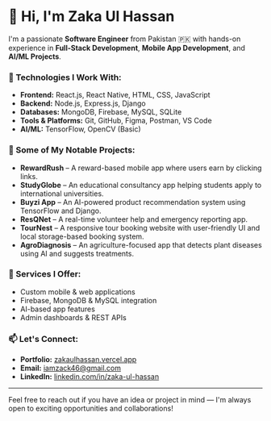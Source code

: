 # 👋 Hi, I'm Zaka Ul Hassan

I'm a passionate **Software Engineer** from Pakistan 🇵🇰 with hands-on experience in **Full-Stack Development**, **Mobile App Development**, and **AI/ML Projects**.

### 🚀 Technologies I Work With:
- **Frontend:** React.js, React Native, HTML, CSS, JavaScript
- **Backend:** Node.js, Express.js, Django
- **Databases:** MongoDB, Firebase, MySQL, SQLite
- **Tools & Platforms:** Git, GitHub, Figma, Postman, VS Code
- **AI/ML:** TensorFlow, OpenCV (Basic)

### 📱 Some of My Notable Projects:
- **RewardRush** – A reward-based mobile app where users earn by clicking links.
- **StudyGlobe** – An educational consultancy app helping students apply to international universities.
- **Buyzi App** – An AI-powered product recommendation system using TensorFlow and Django.
- **ResQNet** – A real-time volunteer help and emergency reporting app.
- **TourNest** – A responsive tour booking website with user-friendly UI and local storage-based booking system.
- **AgroDiagnosis** – An agriculture-focused app that detects plant diseases using AI and suggests treatments.

### 💼 Services I Offer:
- Custom mobile & web applications  
- Firebase, MongoDB & MySQL integration  
- AI-based app features  
- Admin dashboards & REST APIs  

### 📫 Let's Connect:
- **Portfolio:** [zakaulhassan.vercel.app](https://zakaulhassan.vercel.app)
- **Email:** iamzack46@gmail.com  
- **LinkedIn:** [linkedin.com/in/zaka-ul-hassan](https://www.linkedin.com/in/zaka-ul-hassan)

---

Feel free to reach out if you have an idea or project in mind — I'm always open to exciting opportunities and collaborations!
